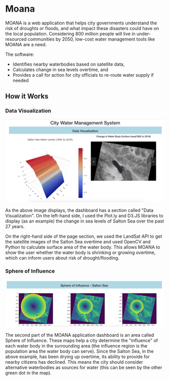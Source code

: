 # Moana

MOANA is a web application that helps city governments understand the risk of droughts or floods, and what impact these disasters could have on the local population. Considering 800 million people will live in under-resourced communities by 2050, low-cost water management tools like MOANA are a need.

The software:
+ Identifies nearby waterbodies based on satellite data,
+ Calculates change in sea levels overtime, and
+ Provides a call for action for city officials to re-route water supply if needed

## How it Works

### Data Visualization

![Data Visualization](https://github.com/aanandbajaj/Moana-NasaSpaceApps/blob/master/images/Image1.png)

As the above image displays, the dashboard has a section called "Data Visualization". On the left-hand side, I used the Plot.ly and D3.JS libraries to display (as an example) the change in sea levels of Salton Sea over the past 27 years.

On the right-hand side of the page section, we used the LandSat API to get the satellite images of the Salton Sea overtime and used OpenCV and Python to calculate surface area of the water body. This allows MOANA to show the user whether the water body is shrinking or growing overtime, which can inform users about risk of drought/flooding.


### Sphere of Influence
![Sphere of Influence](https://github.com/aanandbajaj/Moana-NasaSpaceApps/blob/master/images/Image2.png)

The second part of the MOANA application dashboard is an area called Sphere of Influence. These maps help a city determine the "influence" of each water body in the surrounding area (the influence region is the population area the water body can serve). Since the Salton Sea, in the above example, has been drying up overtime, its ability to provide for nearby citizens has declined. This means the city should consider alternative waterbodies as sources for water (this can be seen by the other green dot in the map). 
